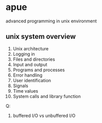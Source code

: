 # apue
advanced programming in unix environment
## unix system overview
1. Unix architecture
1. Logging in
1. Files and directories
1. Input and output
1. Programs and processes
1. Error handling
1. User identification
1. Signals
1. Time values
1. System calls and library function


Q:
1. buffered I/O vs unbuffered I/O
